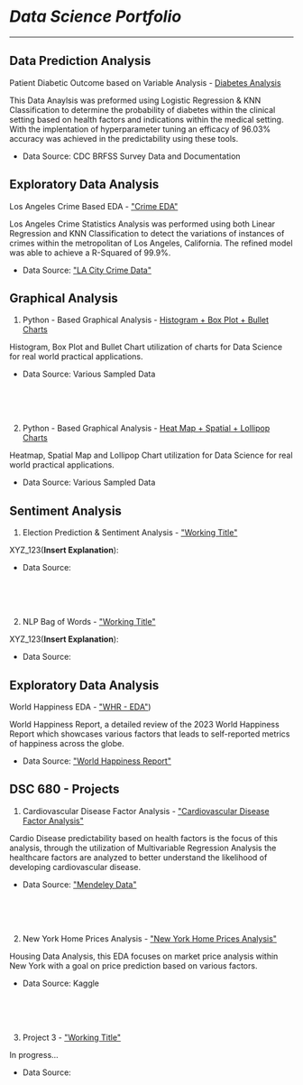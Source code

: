 # _Data Science Portfolio_

___


## **Data Prediction Analysis**

Patient Diabetic Outcome based on Variable Analysis - [Diabetes Analysis](https://github.com/CarlosCano1/Diabetes_Analysis/)

This Data Anaylsis was preformed using Logistic Regression & KNN Classification to determine the probability of diabetes within the clinical setting based on health factors and indications within the medical setting. With the implentation of hyperparameter tuning an efficacy of 96.03% accuracy was achieved in the predictability using these tools.

* Data Source: CDC BRFSS Survey Data and Documentation


##
##





## **Exploratory Data Analysis**

Los Angeles Crime Based EDA - ["Crime EDA"](https://github.com/CarlosCano1/Crime_EDA)


Los Angeles Crime Statistics Analysis was performed using both Linear Regression and KNN Classification to detect the variations of instances of crimes within the metropolitan of Los Angeles, California. The refined model was able to achieve a R-Squared of 99.9%.


* Data Source: ["LA City Crime Data"](https://data.lacity.org/Public-Safety/Crime-Data-from-2020-to-Present/2nrs-mtv8/data_preview)


##
##  





## **Graphical Analysis**


1. Python - Based Graphical Analysis - [Histogram + Box Plot + Bullet Charts](https://github.com/CarlosCano1/Python-Graphical_Analysis-1)

Histogram, Box Plot and Bullet Chart utilization of charts for Data Science for real world practical applications. 


* Data Source: Various Sampled Data


<br />
<br />
<br />


2. Python - Based Graphical Analysis - [Heat Map + Spatial + Lollipop Charts](https://github.com/CarlosCano1/Python-Graphical_Analysis-2)

Heatmap, Spatial Map and Lollipop Chart utilization for Data Science for real world practical applications. 

* Data Source: Various Sampled Data
  
##
## 





## **Sentiment Analysis**

1. Election Prediction & Sentiment Analysis - ["Working Title"](https://github.com/CarlosCano1/Sentiment_Analysis-1)


XYZ_123(**Insert Explanation**):


* Data Source:


<br />
<br />
<br />


2. NLP Bag of Words - ["Working Title"](https://github.com/CarlosCano1/Sentiment_Analysis-2)


XYZ_123(**Insert Explanation**):


* Data Source:
##
## 




## **Exploratory Data Analysis**


World Happiness EDA - ["WHR - EDA"](https://github.com/CarlosCano1/2023-World_Happiness_Report))


World Happiness Report, a detailed review of the 2023 World Happiness Report which showcases various factors that leads to self-reported metrics of happiness across the globe.

* Data Source: ["World Happiness Report"](https://worldhappiness.report/data/)
##
## 





## **DSC 680 - Projects**


1. Cardiovascular Disease Factor Analysis - ["Cardiovascular Disease Factor Analysis"](https://github.com/CarlosCano1/)

Cardio Disease predictability based on health factors is the focus of this analysis, through the utilization of Multivariable Regression Analysis the healthcare factors are analyzed to better understand the likelihood of developing cardiovascular disease.


* Data Source: ["Mendeley Data"](https://data.mendeley.com/datasets/dzz48mvjht/1)


<br />
<br />
<br />


2. New York Home Prices Analysis - ["New York Home Prices Analysis"](https://github.com/CarlosCano1/)

Housing Data Analysis, this EDA focuses on market price analysis within New York with a goal on price prediction based on various factors.

* Data Source: Kaggle

<br />
<br />
<br />


3. Project 3 - ["Working Title"](https://github.com/CarlosCano1/)

In progress...


* Data Source:
##
## 
